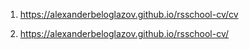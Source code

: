 1. https://alexanderbeloglazov.github.io/rsschool-cv/cv


2. https://alexanderbeloglazov.github.io/rsschool-cv/

